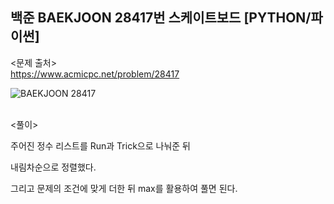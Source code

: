## 백준 BAEKJOON 28417번 스케이트보드 [PYTHON/파이썬]

<문제 출처><br>
https://www.acmicpc.net/problem/28417

![BAEKJOON 28417](https://blog.kakaocdn.net/dn/7xJXc/btspBzYtKWc/80kDeKO0YYDoKBWjYGLG61/img.png)

<br>
<풀이><br>

주어진 정수 리스트를 Run과 Trick으로 나눠준 뒤

내림차순으로 정렬했다.

그리고 문제의 조건에 맞게 더한 뒤 max를 활용하여 풀면 된다.

